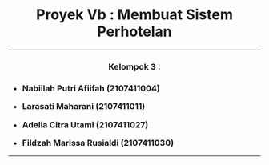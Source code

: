 <h1 align="center"> Proyek Vb : Membuat Sistem Perhotelan </h1>
<hr>
<h3 align="center"> Kelompok 3 : <h3>

- Nabiilah Putri Afiifah (2107411004)

- Larasati Maharani (2107411011)

- Adelia Citra Utami (2107411027)

- Fildzah Marissa Rusialdi (2107411030)  
<hr>
